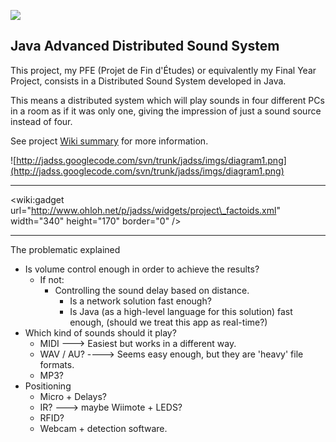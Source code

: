 [![](http://jadss.googlecode.com/svn/trunk/jadss/imgs/logo.png)](http://jadss.googlecode.com)
## Java Advanced Distributed Sound System ##

This project, my PFE (Projet de Fin d'Études) or equivalently my Final Year Project, consists in a Distributed Sound System developed in Java.

This means a distributed system which will play sounds in four different PCs in a room as if it was only one, giving the impression of just a sound source instead of four.

See project [Wiki summary](http://code.google.com/p/jadss/wiki/Summary) for more information.

![http://jadss.googlecode.com/svn/trunk/jadss/imgs/diagram1.png](http://jadss.googlecode.com/svn/trunk/jadss/imgs/diagram1.png)


---



&lt;wiki:gadget url="http://www.ohloh.net/p/jadss/widgets/project\_factoids.xml" width="340" height="170" border="0" /&gt;


---


The problematic explained

  * Is volume control enough in order to achieve the results?
    * If not:
      * Controlling the sound delay based on distance.
        * Is a network solution fast enough?
        * Is Java (as a high-level language for this solution) fast enough, (should we treat this app as real-time?)
  * Which kind of sounds should it play?
    * MIDI ---> Easiest but works in a different way.
    * WAV / AU? ----> Seems easy enough, but they are 'heavy' file formats.
    * MP3?
  * Positioning
    * Micro + Delays?
    * IR? ---> maybe Wiimote + LEDS?
    * RFID?
    * Webcam + detection software.